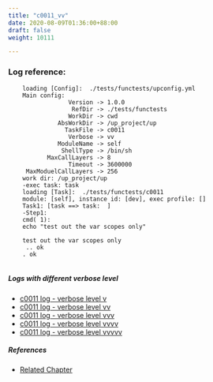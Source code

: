 ```yaml
---
title: "c0011_vv"
date: 2020-08-09T01:36:00+88:00
draft: false
weight: 10111

---
```


### Log reference: <no value>

```
    loading [Config]:  ./tests/functests/upconfig.yml
    Main config:
                 Version -> 1.0.0
                  RefDir -> ./tests/functests
                 WorkDir -> cwd
              AbsWorkDir -> /up_project/up
                TaskFile -> c0011
                 Verbose -> vv
              ModuleName -> self
               ShellType -> /bin/sh
           MaxCallLayers -> 8
                 Timeout -> 3600000
     MaxModuelCallLayers -> 256
    work dir: /up_project/up
    -exec task: task
    loading [Task]:  ./tests/functests/c0011
    module: [self], instance id: [dev], exec profile: []
    Task1: [task ==> task:  ]
    -Step1:
    cmd( 1):
    echo "test out the var scopes only"
    
    test out the var scopes only
     .. ok
    . ok
    
```

##### Logs with different verbose level
* [c0011 log - verbose level v](../../logs/c0011_v)
* [c0011 log - verbose level vv](../../logs/c0011_vv)
* [c0011 log - verbose level vvv](../../logs/c0011_vvv)
* [c0011 log - verbose level vvvv](../../logs/c0011_vvvv)
* [c0011 log - verbose level vvvvv](../../logs/c0011_vvvvv)

##### References
* [Related Chapter](../../scope/c0011)
